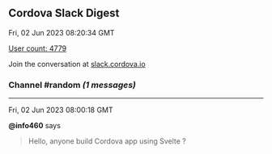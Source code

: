 ## Cordova Slack Digest
Fri, 02 Jun 2023 08:20:34 GMT

[User count: 4779](https://cordova.slack.com/)


Join the conversation at [slack.cordova.io](http://slack.cordova.io/)

### __Channel #random__ _(1 messages)_
---

Fri, 02 Jun 2023 08:00:18 GMT

__@info460__ says 
> Hello, anyone build Cordova app using Svelte ?
> 
